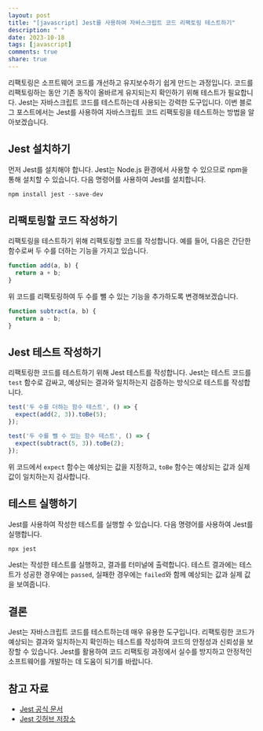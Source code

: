 ```yaml
---
layout: post
title: "[javascript] Jest를 사용하여 자바스크립트 코드 리팩토링 테스트하기"
description: " "
date: 2023-10-18
tags: [javascript]
comments: true
share: true
---
```


리팩토링은 소프트웨어 코드를 개선하고 유지보수하기 쉽게 만드는 과정입니다. 코드를 리팩토링하는 동안 기존 동작이 올바르게 유지되는지 확인하기 위해 테스트가 필요합니다. Jest는 자바스크립트 코드를 테스트하는데 사용되는 강력한 도구입니다. 이번 블로그 포스트에서는 Jest를 사용하여 자바스크립트 코드 리팩토링을 테스트하는 방법을 알아보겠습니다.

## Jest 설치하기

먼저 Jest를 설치해야 합니다. Jest는 Node.js 환경에서 사용할 수 있으므로 npm을 통해 설치할 수 있습니다. 다음 명령어를 사용하여 Jest를 설치합니다.

```javascript
npm install jest --save-dev
```

## 리팩토링할 코드 작성하기

리팩토링을 테스트하기 위해 리팩토링할 코드를 작성합니다. 예를 들어, 다음은 간단한 함수로써 두 수를 더하는 기능을 가지고 있습니다.

```javascript
function add(a, b) {
  return a + b;
}
```

위 코드를 리팩토링하여 두 수를 뺄 수 있는 기능을 추가하도록 변경해보겠습니다.

```javascript
function subtract(a, b) {
  return a - b;
}
```

## Jest 테스트 작성하기

리팩토링한 코드를 테스트하기 위해 Jest 테스트를 작성합니다. Jest는 테스트 코드를 `test` 함수로 감싸고, 예상되는 결과와 일치하는지 검증하는 방식으로 테스트를 작성합니다.

```javascript
test('두 수를 더하는 함수 테스트', () => {
  expect(add(2, 3)).toBe(5);
});

test('두 수를 뺄 수 있는 함수 테스트', () => {
  expect(subtract(5, 3)).toBe(2);
});
```

위 코드에서 `expect` 함수는 예상되는 값을 지정하고, `toBe` 함수는 예상되는 값과 실제 값이 일치하는지 검사합니다.

## 테스트 실행하기

Jest를 사용하여 작성한 테스트를 실행할 수 있습니다. 다음 명령어를 사용하여 Jest를 실행합니다.

```javascript
npx jest
```

Jest는 작성한 테스트를 실행하고, 결과를 터미널에 출력합니다. 테스트 결과에는 테스트가 성공한 경우에는 `passed`, 실패한 경우에는 `failed`와 함께 예상되는 값과 실제 값을 보여줍니다.

## 결론

Jest는 자바스크립트 코드를 테스트하는데 매우 유용한 도구입니다. 리팩토링한 코드가 예상되는 결과와 일치하는지 확인하는 테스트를 작성하여 코드의 안정성과 신뢰성을 보장할 수 있습니다. Jest를 활용하여 코드 리팩토링 과정에서 실수를 방지하고 안정적인 소프트웨어를 개발하는 데 도움이 되기를 바랍니다.

## 참고 자료

- [Jest 공식 문서](https://jestjs.io/)
- [Jest 깃허브 저장소](https://github.com/facebook/jest)